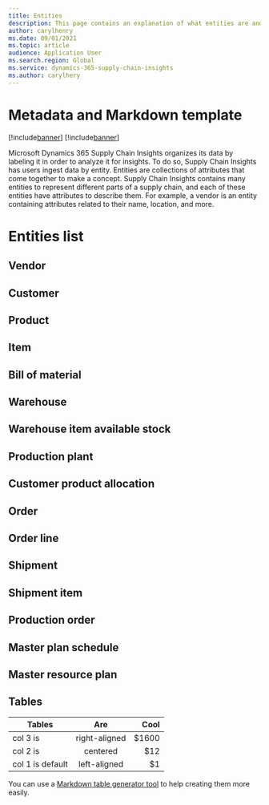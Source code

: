 ```yaml
---
title: Entities
description: This page contains an explanation of what entities are and the custom entities used in Supply Chain Insights
author: carylhenry
ms.date: 09/01/2021
ms.topic: article
audience: Application User
ms.search.region: Global
ms.service: dynamics-365-supply-chain-insights
ms.author: carylhery
---
```


# Metadata and Markdown template

[!include[banner](includes/banner.md)]
[!include[banner](includes/preview-banner.md)]

Microsoft Dynamics 365 Supply Chain Insights organizes its data by labeling it in order to analyze it for insights. To do so, Supply Chain Insights has users ingest data by entity. 
Entities are collections of attributes that come together to make a concept. 
Supply Chain Insights contains many entities to represent different parts of a supply chain, and each of these entities have attributes to describe them. 
For example, a vendor is an entity containing attributes related to their name, location, and more. 

# Entities list

## Vendor

## Customer

## Product

## Item

## Bill of material

## Warehouse

## Warehouse item available stock

## Production plant

## Customer product allocation

## Order

## Order line

## Shipment

## Shipment item

## Production order

## Master plan schedule

## Master resource plan


## Tables

| Tables        | Are           | Cool  |
| ------------- |:-------------:| -----:|
| col 3 is      | right-aligned | $1600 |
| col 2 is      | centered      |   $12 |
| col 1 is default | left-aligned     |    $1 |

You can use a [Markdown table generator tool](https://www.tablesgenerator.com/markdown_tables) to help creating them more easily. 
